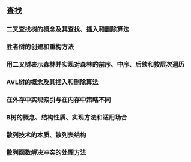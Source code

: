 ## 查找

### 二叉查找树的概念及其查找、插入和删除算法

### 胜者树的创建和重构方法

### 用二叉树表示森林并实现对森林的前序、中序、后续和按层次遍历

### AVL树的概念及其插入和删除算法

### 在外存中实现索引与在内存中策略不同

### B树的概念、结构性质、实现方法和适用场合

### 散列技术的本质、散列表结构

### 散列函数解决冲突的处理方法
